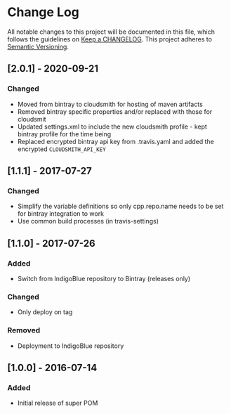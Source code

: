 # Change Log
All notable changes to this project will be documented in this file, which follows the guidelines
on [Keep a CHANGELOG](http://keepachangelog.com/). This project adheres to
[Semantic Versioning](http://semver.org/).

## [2.0.1] - 2020-09-21

### Changed
- Moved from bintray to cloudsmith for hosting of maven artifacts
- Removed bintray specific properties and/or replaced with those for cloudsmit
- Updated settings.xml to include the new cloudsmith profile - kept bintray profile for the time being
- Replaced encrypted bintray api key from .travis.yaml and added the encrypted `CLOUDSMITH_API_KEY` 

## [1.1.1] - 2017-07-27

### Changed

- Simplify the variable definitions so only cpp.repo.name needs to be set for bintray integration to work
- Use common build processes (in travis-settings)

## [1.1.0] - 2017-07-26

### Added

- Switch from IndigoBlue repository to Bintray (releases only)

### Changed

- Only deploy on tag

### Removed

- Deployment to IndigoBlue repository

## [1.0.0] - 2016-07-14

### Added

- Initial release of super POM

